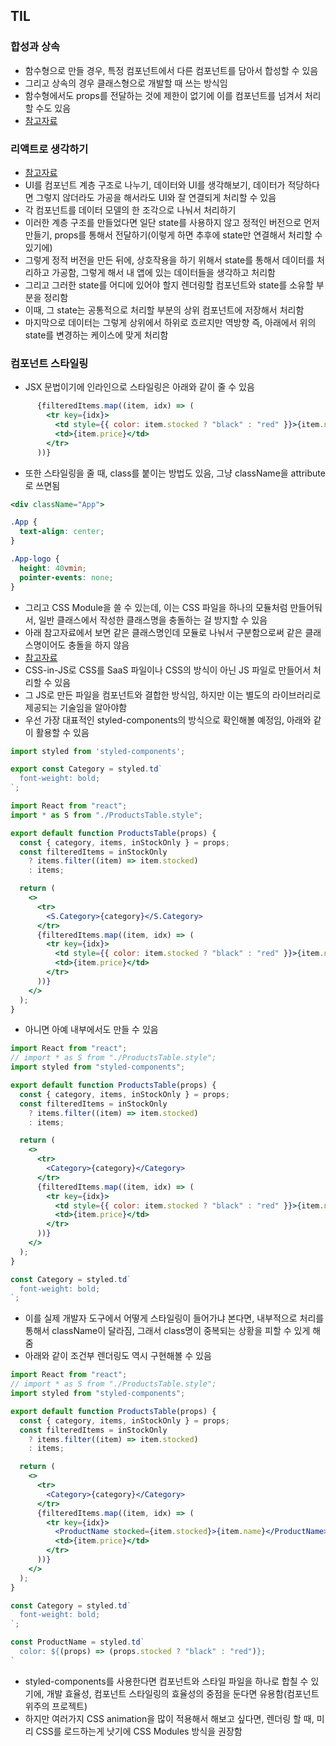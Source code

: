 ## TIL

### 합성과 상속
- 함수형으로 만들 경우, 특정 컴포넌트에서 다른 컴포넌트를 담아서 합성할 수 있음
- 그리고 상속의 경우 클래스형으로 개발할 때 쓰는 방식임
- 함수형에서도 props를 전달하는 것에 제한이 없기에 이를 컴포넌트를 넘겨서 처리할 수도 있음
- [참고자료](https://ko.legacy.reactjs.org/docs/composition-vs-inheritance.html)

### 리액트로 생각하기
- [참고자료](https://ko.legacy.reactjs.org/docs/thinking-in-react.html)
- UI를 컴포넌트 계층 구조로 나누기, 데이터와 UI를 생각해보기, 데이터가 적당하다면 그렇지 않더라도 가공을 해서라도 UI와 잘 연결되게 처리할 수 있음
- 각 컴포넌트를 데이터 모델의 한 조각으로 나눠서 처리하기
- 이러한 계층 구조를 만들었다면 일단 state를 사용하지 않고 정적인 버전으로 먼저 만들기, props를 통해서 전달하기(이렇게 하면 추후에 state만 연결해서 처리할 수 있기에)
- 그렇게 정적 버전을 만든 뒤에, 상호작용을 하기 위해서 state를 통해서 데이터를 처리하고 가공함, 그렇게 해서 내 앱에 있는 데이터들을 생각하고 처리함
- 그리고 그러한 state를 어디에 있어야 할지 렌더링할 컴포넌트와 state를 소유할 부분을 정리함
- 이때, 그 state는 공통적으로 처리할 부분의 상위 컴포넌트에 저장해서 처리함
- 마지막으로 데이터는 그렇게 상위에서 하위로 흐르지만 역방향 즉, 아래에서 위의 state를 변경하는 케이스에 맞게 처리함

### 컴포넌트 스타일링
- JSX 문법이기에 인라인으로 스타일링은 아래와 같이 줄 수 있음
```jsx
      {filteredItems.map((item, idx) => (
        <tr key={idx}>
          <td style={{ color: item.stocked ? "black" : "red" }}>{item.name}</td>
          <td>{item.price}</td>
        </tr>
      ))}
```
- 또한 스타일링을 줄 때, class를 붙이는 방법도 있음, 그냥 className을 attribute로 쓰면됨
```jsx
<div className="App">
```
```css
.App {
  text-align: center;
}

.App-logo {
  height: 40vmin;
  pointer-events: none;
}
```
- 그리고 CSS Module을 쓸 수 있는데, 이는 CSS 파일을 하나의 모듈처럼 만들어둬서, 일반 클래스에서 작성한 클래스명을 충돌하는 걸 방지할 수 있음
- 아래 참고자료에서 보면 같은 클래스명인데 모듈로 나눠서 구분함으로써 같은 클래스명이어도 충돌을 하지 않음
- [참고자료](https://create-react-app.dev/docs/adding-a-css-modules-stylesheet/)
- CSS-in-JS로 CSS를 SaaS 파일이나 CSS의 방식이 아닌 JS 파일로 만들어서 처리할 수 있음
- 그 JS로 만든 파일을 컴포넌트와 결합한 방식임, 하지만 이는 별도의 라이브러리로 제공되는 기술임을 알아야함
- 우선 가장 대표적인 styled-components의 방식으로 확인해볼 예정임, 아래와 같이 활용할 수 있음
```jsx
import styled from 'styled-components';

export const Category = styled.td`
  font-weight: bold;
`;
```
```jsx
import React from "react";
import * as S from "./ProductsTable.style";

export default function ProductsTable(props) {
  const { category, items, inStockOnly } = props;
  const filteredItems = inStockOnly
    ? items.filter((item) => item.stocked)
    : items;

  return (
    <>
      <tr>
        <S.Category>{category}</S.Category>
      </tr>
      {filteredItems.map((item, idx) => (
        <tr key={idx}>
          <td style={{ color: item.stocked ? "black" : "red" }}>{item.name}</td>
          <td>{item.price}</td>
        </tr>
      ))}
    </>
  );
}
```
- 아니면 아예 내부에서도 만들 수 있음
```jsx
import React from "react";
// import * as S from "./ProductsTable.style";
import styled from "styled-components";

export default function ProductsTable(props) {
  const { category, items, inStockOnly } = props;
  const filteredItems = inStockOnly
    ? items.filter((item) => item.stocked)
    : items;

  return (
    <>
      <tr>
        <Category>{category}</Category>
      </tr>
      {filteredItems.map((item, idx) => (
        <tr key={idx}>
          <td style={{ color: item.stocked ? "black" : "red" }}>{item.name}</td>
          <td>{item.price}</td>
        </tr>
      ))}
    </>
  );
}

const Category = styled.td`
  font-weight: bold;
`;
```
- 이를 실제 개발자 도구에서 어떻게 스타일링이 들어가냐 본다면, 내부적으로 처리를 통해서 className이 달라짐, 그래서 class명이 중복되는 상황을 피할 수 있게 해 줌
- 아래와 같이 조건부 렌더링도 역시 구현해볼 수 있음
```jsx
import React from "react";
// import * as S from "./ProductsTable.style";
import styled from "styled-components";

export default function ProductsTable(props) {
  const { category, items, inStockOnly } = props;
  const filteredItems = inStockOnly
    ? items.filter((item) => item.stocked)
    : items;

  return (
    <>
      <tr>
        <Category>{category}</Category>
      </tr>
      {filteredItems.map((item, idx) => (
        <tr key={idx}>
          <ProductName stocked={item.stocked}>{item.name}</ProductName>
          <td>{item.price}</td>
        </tr>
      ))}
    </>
  );
}

const Category = styled.td`
  font-weight: bold;
`;

const ProductName = styled.td`
  color: ${(props) => (props.stocked ? "black" : "red")};
`
```
- styled-components를 사용한다면 컴포넌트와 스타일 파일을 하나로 합칠 수 있기에, 개발 효율성, 컴포넌트 스타일링의 효율성의 중점을 둔다면 유용함(컴포넌트 위주의 프로젝트)
- 하지만 여러가지 CSS animation을 많이 적용해서 해보고 싶다면, 렌더링 할 때, 미리 CSS를 로드하는게 낫기에 CSS Modules 방식을 권장함
